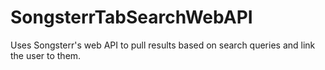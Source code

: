 # SongsterrTabSearchWebAPI
Uses Songsterr's web API to pull results based on search queries and link the user to them.
